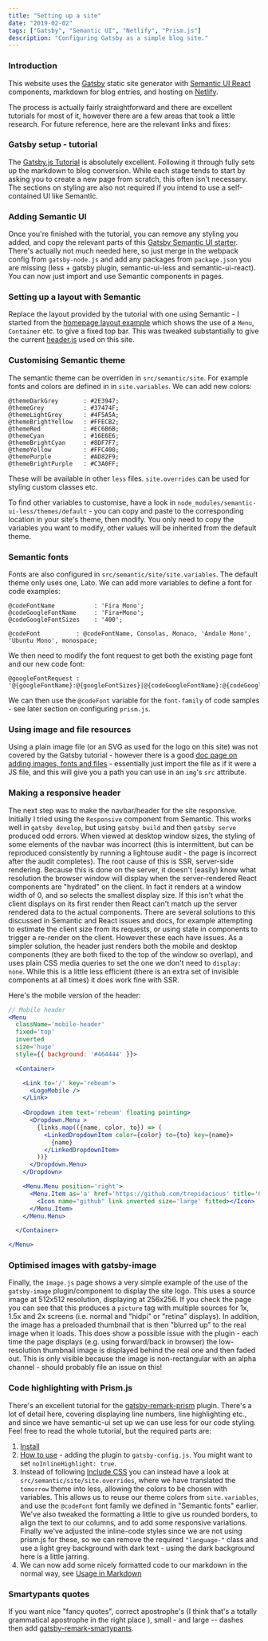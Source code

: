```yaml
---
title: "Setting up a site"
date: "2019-02-02"
tags: ["Gatsby", "Semantic UI", "Netlify", "Prism.js"]
description: "Configuring Gatsby as a simple blog site."
---
```


### Introduction

This website uses the [Gatsby](https://www.gatsbyjs.org/) static site generator with [Semantic UI React](https://react.semantic-ui.com/) components, markdown for blog entries, and hosting on [Netlify](https://www.netlify.com/).

The process is actually fairly straightforward and there are excellent tutorials for most of it, however there are a few areas that took a little research. For future reference, here are the relevant links and fixes:

### Gatsby setup - tutorial

The [Gatsby.js Tutorial](https://www.gatsbyjs.org/tutorial/) is absolutely excellent. Following it through fully sets up the markdown to blog conversion. While each stage tends to start by asking you to create a new page from scratch, this often isn't necessary. The sections on styling are also not required if you intend to use a self-contained UI like Semantic.

### Adding Semantic UI

Once you're finished with the tutorial, you can remove any styling you added, and copy the relevant parts of this [Gatsby Semantic UI starter](https://github.com/pretzelhands/gatsby-starter-semantic-ui). There's actually not much needed here, so just merge in the webpack config from `gatsby-node.js` and add any packages from `package.json` you are missing (less + gatsby plugin, semantic-ui-less and semantic-ui-react). You can now just import and use Semantic components in pages.

### Setting up a layout with Semantic

Replace the layout provided by the tutorial with one using Semantic - I started from the [homepage layout example](https://react.semantic-ui.com/layouts/homepage) which shows the use of a `Menu`, `Container` etc. to give a fixed top bar. This was tweaked substantially to give the current [header.js](https://github.com/trepidacious/gatsby-rebeam-org/blob/master/src/components/header.js) used on this site.

### Customising Semantic theme

The semantic theme can be overriden in `src/semantic/site`. For example fonts and colors are defined in in `site.variables`. We can add new colors:

```less
@themeDarkGrey       : #2E3947;
@themeGrey           : #37474F;
@themeLightGrey      : #4F5A5A;
@themeBrightYellow   : #FFECB2;
@themeRed            : #EC6B6B;
@themeCyan           : #16E6E6;
@themeBrightCyan     : #8DF7F7;
@themeYellow         : #FFC400;
@themePurple         : #AD82F9;
@themeBrightPurple   : #C3A0FF;
```

These will be available in other `less` files. `site.overrides` can be used for styling custom classes etc.

To find other variables to customise, have a look in `node_modules/semantic-ui-less/themes/default` - you can copy and paste to the corresponding location in your site's theme, then modify. You only need to copy the variables you want to modify, other values will be inherited from the default theme.

### Semantic fonts

Fonts are also configured in `src/semantic/site/site.variables`. The default theme only uses one, Lato. We can add more variables to define a font for code examples:

```less
@codeFontName           : 'Fira Mono';
@codeGoogleFontName     : 'Fira+Mono';
@codeGoogleFontSizes    : '400';

@codeFont          : @codeFontName, Consolas, Monaco, 'Andale Mono', 'Ubuntu Mono', monospace;
```

We then need to modify the font request to get both the existing page font and our new code font:

```less
@googleFontRequest : '@{googleFontName}:@{googleFontSizes}|@{codeGoogleFontName}:@{codeGoogleFontSizes}&subset=@{googleSubset}';
```

We can then use the `@codeFont` variable for the `font-family` of code samples - see later section on configuring `prism.js`.


### Using image and file resources

Using a plain image file (or an SVG as used for the logo on this site) was not covered by the Gatsby tutorial - however there is a good [doc page on adding images, fonts and files](https://www.gatsbyjs.org/docs/adding-images-fonts-files/) - essentially just import the file as if it were a JS file, and this will give you a path you can use in an `img`'s `src` attribute.

### Making a responsive header

The next step was to make the navbar/header for the site responsive. Initially I tried using the `Responsive` component from Semantic. This works well in `gatsby develop`, but using `gatsby build` and then `gatsby serve` produced odd errors. When viewed at desktop window sizes, the styling of some elements of the navbar was incorrect (this is intermittent, but can be reproduced consistently by running a lightouse audit - the page is incorrect after the audit completes). The root cause of this is SSR, server-side rendering. Because this is done on the server, it doesn't (easily) know what resolution the browser window will display when the server-rendered React components are "hydrated" on the client. In fact it renders at a window width of 0, and so selects the smallest display size. If this isn't what the client displays on its first render then React can't match up the server rendered data to the actual components. There are several solutions to this discussed in Semantic and React issues and docs, for example attempting to estimate the client size from its requests, or using state in components to trigger a re-render on the client. However these each have issues. As a simpler solution, the header just renders both the mobile and desktop components (they are both fixed to the top of the window so overlap), and uses plain CSS media queries to set the one we don't need to `display: none`. While this is a little less efficient (there is an extra set of invisible components at all times) it does work fine with SSR.

Here's the mobile version of the header:
```jsx
// Mobile header
<Menu 
  className='mobile-header'
  fixed='top'
  inverted
  size='huge'
  style={{ background: '#464444' }}>

  <Container>

    <Link to='/' key='rebeam'>
      <LogoMobile />
    </Link>
    
    <Dropdown item text='rebeam' floating pointing>
      <Dropdown.Menu >
        {links.map(({name, color, to}) => (
          <LinkedDropdownItem color={color} to={to} key={name}>
            {name}
          </LinkedDropdownItem>
        ))}
      </Dropdown.Menu>
    </Dropdown>

    <Menu.Menu position='right'>
      <Menu.Item as='a' href='https://github.com/trepidacious' title='Github' target="_blank" rel="noreferrer">
        <Icon name="github" link inverted size='large' fitted></Icon>
      </Menu.Item>
    </Menu.Menu>

  </Container>

</Menu>
```

### Optimised images with gatsby-image

Finally, the `image.js` page shows a very simple example of the use of the `gatsby-image` plugin/component to display the site logo. This uses a source image at 512x512 resolution, displaying at 256x256. If you check the page you can see that this produces a `picture` tag with multiple sources for 1x, 1.5x and 2x screens (i.e. normal and "hidpi" or "retina" displays). In addition, the image has a preloaded thumbnail that is then "blurred up" to the real image when it loads. This does show a possible issue with the plugin - each time the page displays (e.g. using forward/back in browser) the low-resolution thumbnail image is displayed behind the real one and then faded out. This is only visible because the image is non-rectangular with an alpha channel - should probably file an issue on this!

### Code highlighting with Prism.js

There's an excellent tutorial for the [gatsby-remark-prism](https://www.gatsbyjs.org/packages/gatsby-remark-prismjs/) plugin. There's a lot of detail here, covering displaying line numbers, line highlighting etc., and since we have semantic-ui set up we can use less for our code styling. Feel free to read the whole tutorial, but the required parts are:

1. [Install](https://www.gatsbyjs.org/packages/gatsby-remark-prismjs/#install)
2. [How to use](https://www.gatsbyjs.org/packages/gatsby-remark-prismjs/#how-to-use) - adding the plugin to `gatsby-config.js`. You might want to set `noInlineHighlight: true`.
3. Instead of following [Include CSS](https://www.gatsbyjs.org/packages/gatsby-remark-prismjs/#include-css) you can instead have a look at `src/semantic/site/site.overrides`, where we have translated the `tomorrow` theme into less, allowing the colors to be chosen with variables. This allows us to reuse our theme colors from `site.variables`, and use the `@codeFont` font family we defined in "Semantic fonts" earlier. We've also tweaked the formatting a little to give us rounded borders, to align the text to our columns, and to add some responsive variations. Finally we've adjusted the inline-code styles since we are not using prism.js for these, so we can remove the required `"language-"` class and use a light grey background with dark text - using the dark background here is a little jarring.
4. We can now add some nicely formatted code to our markdown in the normal way, see [Usage in Markdown](https://www.gatsbyjs.org/packages/gatsby-remark-prismjs/#usage-in-markdown)

### Smartypants quotes

If you want nice "fancy quotes", correct apostrophe's (I think that's a totally grammatical apostrophe in the right place <icon name="thumbs up outline"></icon>), small - and large -- dashes then add [gatsby-remark-smartypants](https://www.gatsbyjs.org/packages/gatsby-remark-smartypants/).
